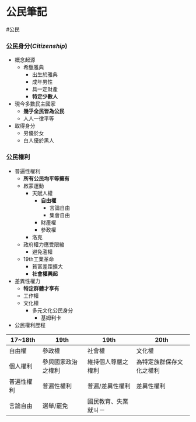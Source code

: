 # 公民筆記
#公民 

### 公民身分(*Citizenship*)
- 概念起源
	- 希臘雅典
		- 出生於雅典
		- 成年男性
		- 具一定財產
		- **特定少數人**
- 現今多數民主國家
	- **幾乎全民皆為公民**
	- 人人一律平等
- 取得身分
	- 男優於女
	- 白人優於黑人

### 公民權利
- 普遍性權利
	- **所有公民均平等擁有**
	- 啟蒙運動
		- 天賦人權
			- **自由權**
				- 言論自由
				- 集會自由
			- 財產權
			- 參政權
		- 洛克
	- 政府權力應受限縮
		- 避免濫權
	- 19th工業革命
		- 貧富差距擴大
		- **社會權興起**
- 差異性權力
	- **特定群體才享有**
	- 工作權
	- 文化權
		- 多元文化公民身分
			- 基姆利卡
- 公民權利歷程

|17~18th|19th|19th|20th|
|---|---|---|---|
|自由權|參政權|社會權|文化權|
|個人權利|參與國家政治之權利|維持個人尊嚴之權利|為特定族群保存文化之權利|
|普遍性權利|普遍性權利|普遍/差異性權利|差異性權利|
|言論自由|選舉/罷免|國民教育、失業就ㄐㄧ